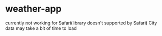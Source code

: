 # weather-app
currently not working for Safari(library doesn't supported by Safari)
City data may take a bit of time to load

